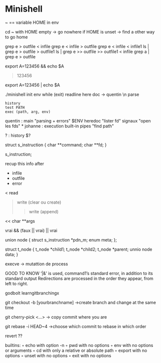 # Minishell

~ == variable HOME in env

cd ~ with HOME empty -> go nowhere
if HOME is unset -> find a other way to go home

grep e > outfile < infile
grep e < infile > outfile
grep e < infile < infile1
ls | grep e > outfile > outfile1
ls | grep e >> outfile >> outfile1
< infile grep a | grep e > outfile

export A=123456 && echo $A
>123456

export A=123456 | echo $A
>




./minishell
init env
while (exit)
	readline		here doc -> quentin
	\n
	parse

	history
	test PATH
	exec (path, arg, env)





quentin : main "parsing + errors" $ENV heredoc "lister fd" signaux "open les fds" *
johanne : execution built-in pipes "find path"

? : history $?




struct s_instruction
{
	char **command;
	char **fd;
}

s_instruction;

recup this info after 
- infile
- outfile
- error

< read
>write (clear ou create)
>>write (append)

<< char **args


vrai && (faux || vrai) || vrai

union node
{
	struct s_instruction	*pdn_m;
	enum		meta;
};

struct	t_node
{
	t_node	*child1;
	t_node	*child2;
	t_node	*parent;
	unnio node	data;
}





execve -> mutattion de process


GOOD TO KNOW
‘|&’ is used, command1’s standard error, in addition to its standard output
Redirections are processed in the order they appear, from left to right. 

godbolt
learngitbranchingx

git checkout -b [yourbranchname] ->create branch and change at the same time

git cherry-pick <Commit1> <Commit2> <...>		-> copy commit where you are

git rebase -i HEAD~4 ->choose which commit to rebase in which order

revert ??

builtins:
◦ echo with option -n
◦ pwd with no options
◦ env with no options or arguments
◦ cd with only a relative or absolute path
◦ export with no options
◦ unset with no options
◦ exit with no options